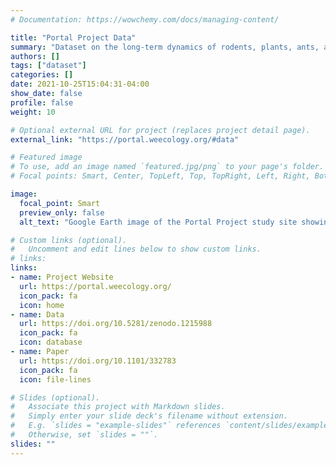 ```yaml
---
# Documentation: https://wowchemy.com/docs/managing-content/

title: "Portal Project Data"
summary: "Dataset on the long-term dynamics of rodents, plants, ants, and weather in the Chihuahuan Desert"
authors: []
tags: ["dataset"]
categories: []
date: 2021-10-25T15:04:31-04:00
show_date: false
profile: false
weight: 10

# Optional external URL for project (replaces project detail page).
external_link: "https://portal.weecology.org/#data"

# Featured image
# To use, add an image named `featured.jpg/png` to your page's folder.
# Focal points: Smart, Center, TopLeft, Top, TopRight, Left, Right, BottomLeft, Bottom, BottomRight.

image:
  focal_point: Smart
  preview_only: false
  alt_text: "Google Earth image of the Portal Project study site showing the outline of the site in blue and the outlines of 24 square plots in white. The habitat is desert shrubland."

# Custom links (optional).
#   Uncomment and edit lines below to show custom links.
# links:
links:
- name: Project Website
  url: https://portal.weecology.org/
  icon_pack: fa
  icon: home
- name: Data
  url: https://doi.org/10.5281/zenodo.1215988
  icon_pack: fa
  icon: database
- name: Paper
  url: https://doi.org/10.1101/332783
  icon_pack: fa
  icon: file-lines

# Slides (optional).
#   Associate this project with Markdown slides.
#   Simply enter your slide deck's filename without extension.
#   E.g. `slides = "example-slides"` references `content/slides/example-slides.md`.
#   Otherwise, set `slides = ""`.
slides: ""
---
```

